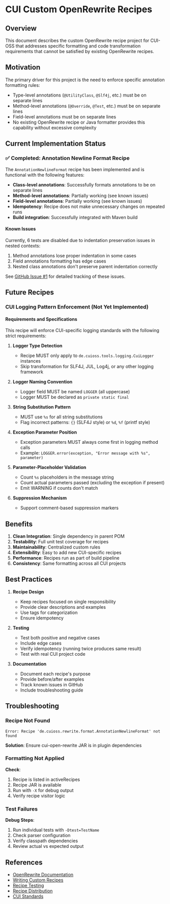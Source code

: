 # CUI Custom OpenRewrite Recipes

## Overview

This document describes the custom OpenRewrite recipe project for CUI-OSS that addresses specific formatting and code transformation requirements that cannot be satisfied by existing OpenRewrite recipes.

## Motivation

The primary driver for this project is the need to enforce specific annotation formatting rules:
- Type-level annotations (`@UtilityClass`, `@Slf4j`, etc.) must be on separate lines
- Method-level annotations (`@Override`, `@Test`, etc.) must be on separate lines
- Field-level annotations must be on separate lines
- No existing OpenRewrite recipe or Java formatter provides this capability without excessive complexity

## Current Implementation Status

### ✅ Completed: Annotation Newline Format Recipe

The `AnnotationNewlineFormat` recipe has been implemented and is functional with the following features:

- **Class-level annotations**: Successfully formats annotations to be on separate lines
- **Method-level annotations**: Partially working (see known issues)
- **Field-level annotations**: Partially working (see known issues)
- **Idempotency**: Recipe does not make unnecessary changes on repeated runs
- **Build integration**: Successfully integrated with Maven build

#### Known Issues

Currently, 6 tests are disabled due to indentation preservation issues in nested contexts:
1. Method annotations lose proper indentation in some cases
2. Field annotations formatting has edge cases
3. Nested class annotations don't preserve parent indentation correctly

See [GitHub Issue #1](https://github.com/cuioss/cui-open-rewrite/issues/1) for detailed tracking of these issues.

## Future Recipes

### CUI Logging Pattern Enforcement (Not Yet Implemented)

#### Requirements and Specifications

This recipe will enforce CUI-specific logging standards with the following strict requirements:

1. **Logger Type Detection**
   - Recipe MUST only apply to `de.cuioss.tools.logging.CuiLogger` instances
   - Skip transformation for SLF4J, JUL, Log4j, or any other logging framework

2. **Logger Naming Convention**
   - Logger field MUST be named `LOGGER` (all uppercase)
   - Logger MUST be declared as `private static final`

3. **String Substitution Pattern**
   - MUST use `%s` for all string substitutions
   - Flag incorrect patterns: `{}` (SLF4J style) or `%d`, `%f` (printf style)

4. **Exception Parameter Position**
   - Exception parameters MUST always come first in logging method calls
   - Example: `LOGGER.error(exception, "Error message with %s", parameter)`

5. **Parameter-Placeholder Validation**
   - Count `%s` placeholders in the message string
   - Count actual parameters passed (excluding the exception if present)
   - Emit WARNING if counts don't match

6. **Suppression Mechanism**
   - Support comment-based suppression markers

## Benefits

1. **Clean Integration**: Single dependency in parent POM
2. **Testability**: Full unit test coverage for recipes
3. **Maintainability**: Centralized custom rules
4. **Extensibility**: Easy to add new CUI-specific recipes
5. **Performance**: Recipes run as part of build pipeline
6. **Consistency**: Same formatting across all CUI projects

## Best Practices

1. **Recipe Design**
   - Keep recipes focused on single responsibility
   - Provide clear descriptions and examples
   - Use tags for categorization
   - Ensure idempotency

2. **Testing**
   - Test both positive and negative cases
   - Include edge cases
   - Verify idempotency (running twice produces same result)
   - Test with real CUI project code

3. **Documentation**
   - Document each recipe's purpose
   - Provide before/after examples
   - Track known issues in GitHub
   - Include troubleshooting guide

## Troubleshooting

### Recipe Not Found
```
Error: Recipe 'de.cuioss.rewrite.format.AnnotationNewlineFormat' not found
```
**Solution**: Ensure cui-open-rewrite JAR is in plugin dependencies

### Formatting Not Applied
**Check**:
1. Recipe is listed in activeRecipes
2. Recipe JAR is available
3. Run with `-X` for debug output
4. Verify recipe visitor logic

### Test Failures
**Debug Steps**:
1. Run individual tests with `-Dtest=TestName`
2. Check parser configuration
3. Verify classpath dependencies
4. Review actual vs expected output

## References

- [OpenRewrite Documentation](https://docs.openrewrite.org/)
- [Writing Custom Recipes](https://docs.openrewrite.org/authoring-recipes/writing-a-java-refactoring-recipe)
- [Recipe Testing](https://docs.openrewrite.org/authoring-recipes/recipe-testing)
- [Recipe Distribution](https://docs.openrewrite.org/authoring-recipes/recipe-distribution)
- [CUI Standards](https://github.com/cuioss/cui-llm-rules)